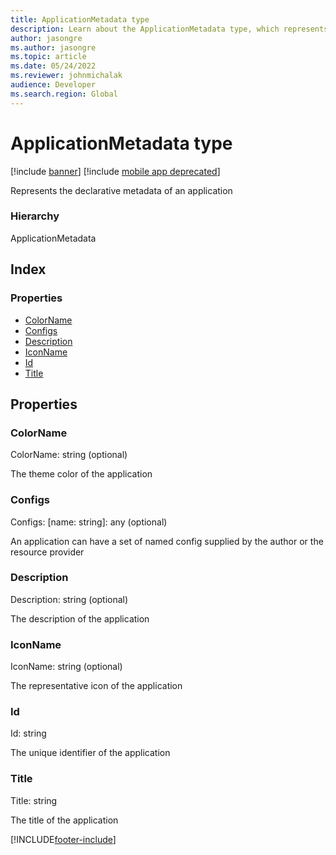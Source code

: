 ```yaml
---
title: ApplicationMetadata type
description: Learn about the ApplicationMetadata type, which represents the declarative metadata of an application and includes various properties.
author: jasongre
ms.author: jasongre
ms.topic: article
ms.date: 05/24/2022
ms.reviewer: johnmichalak
audience: Developer
ms.search.region: Global
---
```


# ApplicationMetadata type

[!include [banner](../../../../includes/banner.md)]
[!include [mobile app deprecated](../../../../includes/mobile-app-deprecation-banner.md)]

Represents the declarative metadata of an application

### Hierarchy

ApplicationMetadata <br>

## Index

### Properties

* [ColorName](services-application-iapplicationmetadata.md#colorname)
* [Configs](services-application-iapplicationmetadata.md#configs)
* [Description](services-application-iapplicationmetadata.md#description)
* [IconName](services-application-iapplicationmetadata.md#iconname)
* [Id](services-application-iapplicationmetadata.md#id)
* [Title](services-application-iapplicationmetadata.md#title)

## Properties

### ColorName

ColorName: string (optional) 

The theme color of the application


### Configs

Configs: [name: string]: any (optional) 

An application can have a set of named config supplied by the author or the resource provider


### Description

Description: string (optional) 

The description of the application


### IconName

IconName: string (optional) 

The representative icon of the application


### Id

Id: string

The unique identifier of the application


### Title

Title: string

The title of the application




[!INCLUDE[footer-include](../../../../../../includes/footer-banner.md)]
